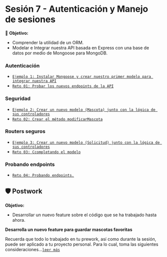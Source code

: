 # Sesión 7 - Autenticación y Manejo de sesiones

🎯 **Objetivo:**

- Comprender la utilidad de un ORM. 
- Modelar e Integrar nuestra API basada en Express con una base de datos por medio de Mongoose para MongoDB.


### Autenticación 

- [`Ejemplo 1: Instalar Mongoose y crear nuestro primer modelo para integrar nuestra API`](Ejemplo-01/)
- [`Reto 01: Probar los nuevos endpoints de la API`](Reto-01/#reto-1)

### Seguridad

- [`Ejemplo 2: Crear un nuevo modelo (Mascota) junto con la lógica de sus controladores`](Ejemplo-02/)
- [`Reto 02: Crear el método modificarMascota`](Reto-02/#reto-2) 

### Routers seguros

- [`Ejemplo 3: Crear un nuevo modelo (Solicitud) junto con la lógica de sus controladores`](Ejemplo-03/)
- [`Reto 03: Ccompletando el modelo`](Reto-03/)

### Probando endpoints

- [`Reto 04: Probando endpoints.`](Reto-04/#reto-4)

## 🛡 Postwork

**Objetivo:**

- Desarrollar un nuevo feature sobre el código que se ha trabajado hasta ahora.

**Desarrolla un nuevo feature para guardar mascotas favoritas**

Recuerda que todo lo trabajado en tu prework, así como durante la sesión, puede ser aplicado a tu proyecto personal. Para lo cual, toma las siguientes consideraciones...[`leer más`](Postwork/#postwork)
